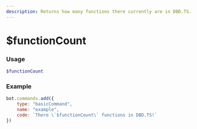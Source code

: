 ```yaml
---
description: Returns how many functions there currently are in DBD.TS.
---
```


# $functionCount
### Usage
```php
$functionCount
```

### Example
```javascript
bot.commands.add({
    type: "basicCommand",
    name: "example",
    code: `There \`$functionCount\` functions in DBD.TS!`
})
```